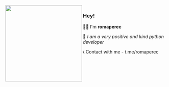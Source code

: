 <img align="left" src="https://gifs.obs.ru-moscow-1.hc.sbercloud.ru/67b557ff5950cceb6c45403a07d4290aa075c1bf7fb0a8c124cd80df1544f7ef.gif" width="240" height="240">

### Hey!

👨‍💻 I'm **romaperec**

🎀 *I am a very positive and kind python developer*

📞 Contact with me - t.me/romaperec

